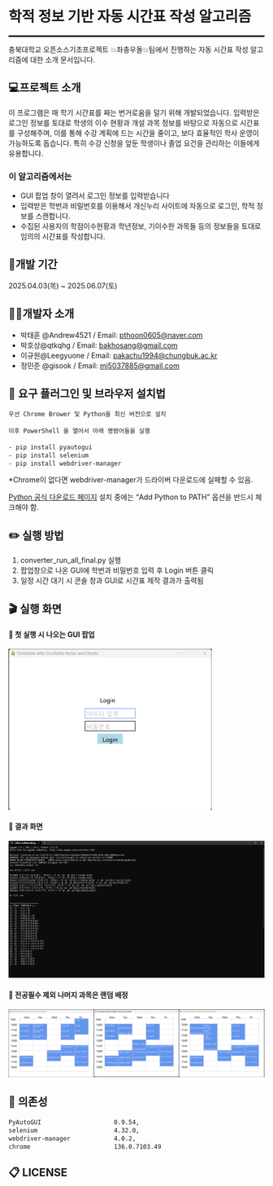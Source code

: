 # 학적 정보 기반 자동 시간표 작성 알고리즘
<hr style="height:3px; background-color:black; border:none;" />

충북대학교 오픈소스기초프로젝트 💥좌충우돌💥팀에서 진행하는 자동 시간표 작성 알고리즘에 대한 소개 문서입니다.

## 💻프로젝트 소개
이 프로그램은 매 학기 시간표를 짜는 번거로움을 덜기 위해 개발되었습니다. 입력받은 로그인 정보를 토대로 학생의 이수 현황과 개설 과목 정보를 바탕으로 자동으로 시간표를 구성해주며, 이를 통해 수강 계획에 드는 시간을 줄이고, 보다 효율적인 학사 운영이 가능하도록 돕습니다. 특히 수강 신청을 앞둔 학생이나 졸업 요건을 관리하는 이들에게 유용합니다.
### 이 알고리즘에서는
- GUI 팝업 창이 열려서 로그인 정보를 입력받습니다
- 입력받은 학번과 비밀번호를 이용해서 개신누리 사이트에 자동으로 로그인, 학적 정보를 스캔합니다.
- 수집된 사용자의 학점이수현황과 학년정보, 기이수한 과목들 등의 정보들을 토대로 임의의 시간표를 작성합니다.

## 📅개발 기간
2025.04.03(목) ~ 2025.06.07(토)

## 🧑‍💻개발자 소개
- 박태훈 @Andrew4521 / Email: pthoon0605@naver.com
- 박호상@qtkqhg / Email: bakhosang@gmail.com
- 이규원@Leegyuone / Email: pakachu1994@chungbuk.ac.kr
- 정민준 @gisook / Email: mj5037885@gmail.com

## 💾 요구 플러그인 및 브라우저 설치법

```
우선 Chrome Brower 및 Python을 최신 버전으로 설치

이후 PowerShell 을 열어서 아래 명령어들을 실행

- pip install pyautogui
- pip install selenium
- pip install webdriver-manager
```
*Chrome이 없다면 webdriver-manager가 드라이버 다운로드에 실패할 수 있음.

[Python 공식 다운로드 페이지](https://www.python.org/downloads/)
설치 중에는 “Add Python to PATH” 옵션을 반드시 체크해야 함.

## ✏️ 실행 방법
1. converter_run_all_final.py 실행
2. 팝업창으로 나온 GUI에 학번과 비밀번호 입력 후 Login 버튼 클릭
3. 일정 시간 대기 시 콘솔 창과 GUI로 시간표 제작 결과가 출력됨

## 🎬 실행 화면
<h4>🔹 첫 실행 시 나오는 GUI 팝업</h4>
<img src="images/Login_GUI.png" width="400"/>

<h4>🔹 결과 화면</h4>
<img src="images/Timetable_console.png" width="800"/>

<h4>🔹 전공필수 제외 나머지 과목은 랜덤 배정</h4>
<img src="images/Timetable_all.png" width="1000"/>

## 📁 의존성

```데이터 수집에 필요한 플러그인
PyAutoGUI                    0.9.54,
selenium                     4.32.0,
webdriver-manager            4.0.2,
chrome                       136.0.7103.49
```

## 📋 LICENSE
